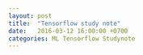 ```yaml
---
layout: post
title:  "Tensorflow study note"
date:   2016-03-12 16:00:00 +0700
categories: ML Tensorflow Studynote
---
```

